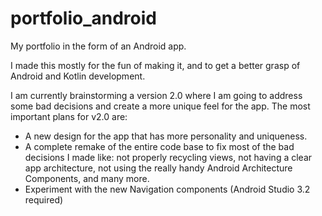 # portfolio_android
My portfolio in the form of an Android app.

I made this mostly for the fun of making it, and to get a better grasp of Android and Kotlin development.

I am currently brainstorming a version 2.0 where I am going to address some bad decisions and create a more unique feel for the app.
The most important plans for v2.0 are:
* A new design for the app that has more personality and uniqueness.
* A complete remake of the entire code base to fix most of the bad decisions I made like: not properly recycling views, not having a clear app architecture, not using the really handy Android Architecture Components, and many more.
* Experiment with the new Navigation components (Android Studio 3.2 required)
